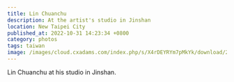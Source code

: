 ```yaml
---
title: Lin Chuanchu
description: At the artist's studio in Jinshan
location: New Taipei City
published_at: 2022-10-31 14:23:34 +0800
category: photos
tags: taiwan
image: /images/cloud.cxadams.com/index.php/s/X4rDEYRYm7pMkYk/download/20190804-1144_Jinshan_LinChuanchu_L1005736-1.jpg
---
```


Lin Chuanchu at his studio in Jinshan.
